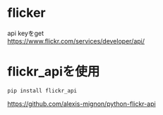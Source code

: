 
# flicker

api keyをget    
https://www.flickr.com/services/developer/api/    


# flickr_apiを使用

    pip install flickr_api

https://github.com/alexis-mignon/python-flickr-api




